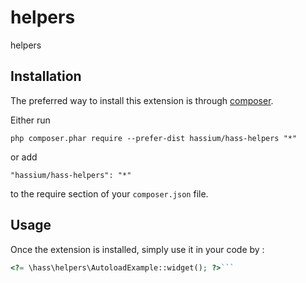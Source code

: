helpers
=======
helpers

Installation
------------

The preferred way to install this extension is through [composer](http://getcomposer.org/download/).

Either run

```
php composer.phar require --prefer-dist hassium/hass-helpers "*"
```

or add

```
"hassium/hass-helpers": "*"
```

to the require section of your `composer.json` file.


Usage
-----

Once the extension is installed, simply use it in your code by  :

```php
<?= \hass\helpers\AutoloadExample::widget(); ?>```